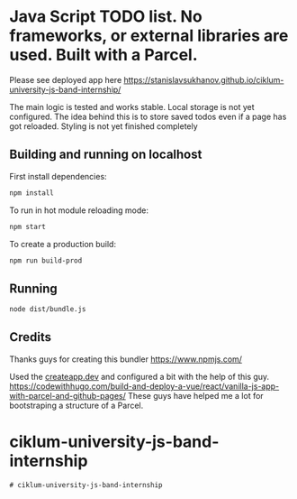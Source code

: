 # Java Script TODO list. No frameworks, or external libraries are used. Built with a Parcel. 

Please see deployed app here https://stanislavsukhanov.github.io/ciklum-university-js-band-internship/

The main logic is tested and works stable. 
Local storage is not yet configured. 
The idea behind this is to store saved todos even if a page has got reloaded. 
Styling is not yet finished completely

## Building and running on localhost

First install dependencies:

```sh
npm install
```

To run in hot module reloading mode:

```sh
npm start
```

To create a production build:

```sh
npm run build-prod
```

## Running

```sh
node dist/bundle.js
```

## Credits

Thanks guys for creating this bundler https://www.npmjs.com/

Used the [createapp.dev](https://createapp.dev/)
and configured a bit with the help of this guy.
https://codewithhugo.com/build-and-deploy-a-vue/react/vanilla-js-app-with-parcel-and-github-pages/
These guys have helped me a lot for bootstraping a structure of a Parcel. 

# ciklum-university-js-band-internship
    # ciklum-university-js-band-internship
